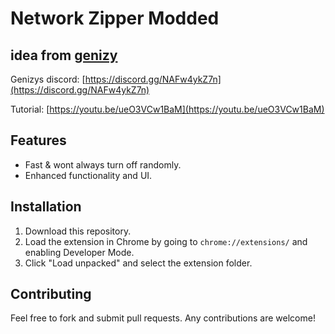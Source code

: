 # Network Zipper Modded
## idea from [genizy](https://github.com/genizy)

Genizys discord: [https://discord.gg/NAFw4ykZ7n](https://discord.gg/NAFw4ykZ7n)

Tutorial: [https://youtu.be/ueO3VCw1BaM](https://youtu.be/ueO3VCw1BaM)

## Features
- Fast & wont always turn off randomly.
- Enhanced functionality and UI.

## Installation
1. Download this repository.
2. Load the extension in Chrome by going to `chrome://extensions/` and enabling Developer Mode.
3. Click "Load unpacked" and select the extension folder.

## Contributing
Feel free to fork and submit pull requests. Any contributions are welcome!
